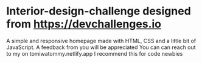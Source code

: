 # Interior-design-challenge designed from https://devchallenges.io 
A simple and responsive homepage made with HTML, CSS and a little bit of JavaScript. 
A feedback from you will be appreciated
You can can reach out to my on tomiwatommy.netlify.app
I recommend this for code newbies
